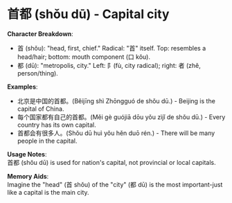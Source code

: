 # **首都 (shǒu dū) - Capital city**

**Character Breakdown**:  
- 首 (shǒu): "head, first, chief." Radical: "首" itself. Top: resembles a head/hair; bottom: mouth component (口 kǒu).  
- 都 (dū): "metropolis, city." Left: 阝(fù, city radical); right: 者 (zhě, person/thing).

**Examples**:  
- 北京是中国的首都。(Běijīng shì Zhōngguó de shǒu dū.) - Beijing is the capital of China.  
- 每个国家都有自己的首都。(Měi gè guójiā dōu yǒu zìjǐ de shǒu dū.) - Every country has its own capital.  
- 首都会有很多人。(Shǒu dū huì yǒu hěn duō rén.) - There will be many people in the capital.

**Usage Notes**:  
首都 (shǒu dū) is used for nation's capital, not provincial or local capitals.

**Memory Aids**:  
Imagine the "head" (首 shǒu) of the "city" (都 dū) is the most important-just like a capital is the main city.